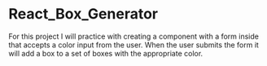 # React_Box_Generator
For this project I will practice with creating a component with a form inside that accepts a color input from the user. When the user submits the form it will add a box to a set of boxes with the appropriate color. 
